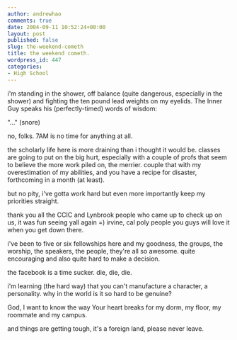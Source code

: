```yaml
---
author: andrewhao
comments: true
date: 2004-09-11 10:52:24+00:00
layout: post
published: false
slug: the-weekend-cometh
title: the weekend cometh.
wordpress_id: 447
categories:
- High School
---
```


i'm standing in the shower, off balance (quite dangerous, especially in the shower) and fighting the ten pound lead weights on my eyelids. The Inner Guy speaks his (perfectly-timed) words of wisdom:

"..." (snore)

no, folks. 7AM is no time for anything at all.

the scholarly life here is more draining than i thought it would be. classes are going to put on the big hurt, especially with a couple of profs that seem to believe the more work piled on, the merrier. couple that with my overestimation of my abilities, and you have a recipe for disaster, forthcoming in a month (at least).

but no pity, i've gotta work hard but even more importantly keep my priorities straight.

thank you all the CCIC and Lynbrook people who came up to check up on us, it was fun seeing yall again =) irvine, cal poly people you guys will love it when you get down there.

i've been to five or six fellowships here and my goodness, the groups, the worship, the speakers, the people, they're all so awesome. quite encouraging and also quite hard to make a decision.

the facebook is a time sucker. die, die, die.

i'm learning (the hard way) that you can't manufacture a character, a personality. why in the world is it so hard to be genuine?

God, I want to know the way Your heart breaks for my dorm, my floor, my roommate and my campus.

and things are getting tough,
it's a foreign land, please never leave.
